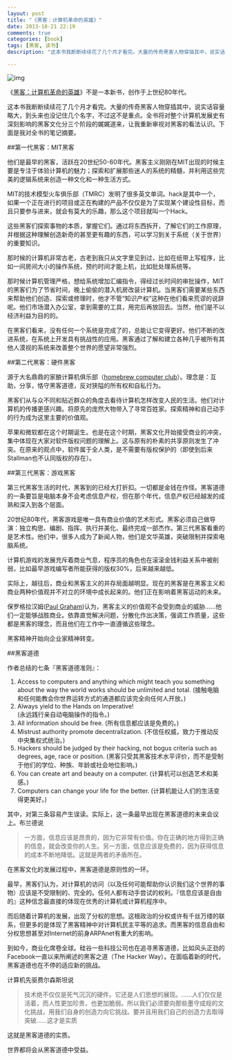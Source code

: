 ```yaml
---
layout: post
title: "《黑客：计算机革命的英雄》"
date: 2013-10-21 22:19
comments: true
categories: [book]
tags: [黑客, 读书]
description: "这本书我断断续续花了几个月才看完。大量的传奇黑客人物穿插其中，说实话容量略大，到头来也没记住几个名字，不过这不是重点。全书将对整个计算机发展史有深刻影响的黑客文化分三个阶段的娓娓道来，让我重新审视对黑客的看法认识。下面是我对全书的笔记摘要。"

---
```

![img](http://img3.douban.com/mpic/s6951030.jpg)

《[黑客：计算机革命的英雄](http://book.douban.com/subject/6860890/)》不是一本新书，创作于上世纪80年代。

这本书我断断续续花了几个月才看完。大量的传奇黑客人物穿插其中，说实话容量略大，到头来也没记住几个名字，不过这不是重点。全书将对整个计算机发展史有深刻影响的黑客文化分三个阶段的娓娓道来，让我重新审视对黑客的看法认识。下面是我对全书的笔记摘要。
<!--more-->

##第一代黑客：MIT黑客

他们是最早的黑客，活跃在20世纪50-60年代。黑客主义刚刚在MIT出现的时候主要是专注于体验计算机的魅力；探索和扩展那些迷人的系统的精髓，并利用这些完美的逻辑系统来创造一种文化和一种生活方式。

MIT的技术模型火车俱乐部（TMRC）发明了很多英文单词。hack是其中一个，如果一个正在进行的项目或正在构建的产品不仅仅是为了实现某个建设性目标，而且只要参与进来，就会有莫大的乐趣，那么这个项目就叫一个Hack。

这些黑客们探索事物的本质，掌握它们。通过将东西拆开，了解它们的工作原理，并根据这种理解创造新奇的甚至更有趣的东西，可以学习到关于系统（关于世界）的重要知识。

那时候的计算机非常古老，古老到我只从文字里见到过，比如在纸带上写程序，比如一间房间大小的操作系统，预约时间才能上机，比如批处理系统等。

那时候计算机管理严格，想给系统增加汇编指令，得经过长时间的审批操作，MIT的黑客们为了节省时间，晚上偷偷的潜入机房改装计算机。当黑客们需要某些东西来帮助他们创造、探索或修理时，他才不管“知识产权”这种在他们看来荒谬的说辞呢。他们市场潜入办公室，拿到需要的工具，用完后再放回去。当然，他们是不以经济利益为目的的。

在黑客们看来，没有任何一个系统是完成了的，总能让它变得更好。他们不断的改进系统，在系统上开发具有挑战性的应用。黑客通过了解和建立各种几乎被所有其他人漠视的系统来改善整个世界的愿望非常强烈。

##第二代黑客：硬件黑客

源于大名鼎鼎的家酿计算机俱乐部（[homebrew computer club](http://en.wikipedia.org/wiki/Homebrew_Computer_Club)）。理念是：互助，分享，恪守黑客道德，反对狭隘的所有权和自私行为。

黑客们从与众不同和贴近群众的角度去看待计算机怎样改变人民的生活。他们对计算机的传播更感兴趣。将原先的庞然大物带入了寻常百姓家。探索精神和自己动手的行为成为这里主要的价值观。

苹果和微软都在这个时期诞生。也是在这个时期，黑客文化开始接受商业的冲突，集中体现在大家对软件版权问题的理解上。这与原有的朴素的共享原则发生了冲突。在原来的观点中，软件属于全人类，是不需要有版权保护的（即使到后来Stallman也不认同版权的存在）。


##第三代黑客：游戏黑客

第三代黑客生活的时代，黑客到的已经大打折扣。一切都是金钱在作怪。黑客道德的一条要旨是电脑本身不会考虑信息产权，但在那个年代，信息产权已经越发的成熟和深入到各个层面。

20世纪80年代，黑客游戏是唯一具有商业价值的艺术形式。黑客必须自己做导演：独立构思、编剧、指挥、执行并美化、最终完成一部杰作。第三代黑客看重的是艺术性。他们中，很多人成为了新闻人物，他们是文华英雄，突破限制并探索电脑系统。

计算机游戏的发展充斥着商业气息，程序员的角色也在滚滚金钱利益关系中被削弱，比如最早游戏编写者所能获得的版权30%，后来越来越低。

实际上，越往后，商业和黑客主义的并存局面越明显。现在的黑客是在黑客主义和商业两种价值观并不对立的环境中成长起来的。他们正在影响着黑客运动的未来。

保罗格拉汉姆([Paul Graham](http://paulgraham.com/))认为，黑客主义的价值观不会受到商业的威胁……他们一定能够战胜商业。依靠直觉解决问题，分散化作出决策，强调工作质量，这些都是黑客的理念，而且他们在工作中一直遵循这些理念。

黑客精神开始向企业家精神转变。


##黑客道德

作者总结的七条『黑客道德准则』：

1.    Access to computers and anything which might teach you something about the way the world works should be unlimited and total.
(接触电脑和任何能教会你世界运转方式的通道都应该完全向任何人开放。)
2.    Always yield to the Hands on Imperative!  
(永远践行亲自动电脑操作的指令。)
3.    All information should be free.
(所有信息都应该是免费的。)
4.    Mistrust authority promote decentralization.
(不信任权威，致力于推动反中央集权式统治。)
5.    Hackers should be judged by their hacking, not bogus criteria such as degrees, age, race or position.
(黑客只受其黑客技术水平评价，而不是受制于他们的学位、种族、年龄或社会地位影响。)
6.    You can create art and beauty on a computer.
(计算机可以创造艺术和美感。)
7.    Computers can change your life for the better. 
(计算机能让人们的生活变得更美好。)

其中，对第三条容易产生误读。实际上，这一条最早出现在黑客道德的未来会议上。布兰德说

> 一方面，信息应该是昂贵的，因为它非常有价值。你在正确的地方得到正确的信息，就会改变你的人生。另一方面，信息应该是免费的，因为获得信息的成本不断地降低。这就是两者的矛盾所在。


在黑客文化的发展过程中，黑客道德是原则性的一环。

最早，黑客们认为，对计算机的访问（以及任何可能帮助你认识我们这个世界的事物）应该是不受限制的、完全的。任何人都有动手尝试的权利。『信息应该是自由的』这种信念最直接的体现在优秀的计算机或计算机程序中。

而后随着计算机的发展，出现了分权的思想。这根政治的分权或许有千丝万缕的联系，但更多的是体现了黑客精神中对计算机民主平等的追求。而黑客的信息自由和分权思想甚至对Internet的前身ARPAnet有重大的影响。

到如今，商业化席卷全球。硅谷一些科技公司也在追寻黑客道德，比如风头正劲的Facebook一直以来所阐述的黑客之道（The Hacker Way）。在面临着新的时代，黑客道德也在不停的适应新的挑战。


计算机先驱费尔森斯坦说

> 技术绝不仅仅是死气沉沉的硬件。它还是人们思想的展现。……人们仅仅是活着，而人性更加珍贵，也更加脆弱。所以我们必须要向那些墨守成规的文化挑战，用我们自身的创造力向它挑战。要并且用我们自己的创造力去取得突破……这才是实质

这就是黑客道德的实质。

世界都将会从黑客道德中受益。

